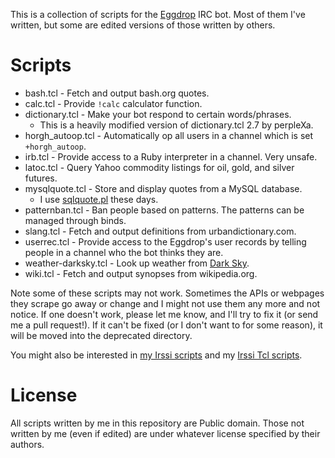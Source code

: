 This is a collection of scripts for the [Eggdrop](https://eggheads.org) IRC
bot. Most of them I've written, but some are edited versions of those
written by others.


# Scripts

* bash.tcl - Fetch and output bash.org quotes.
* calc.tcl - Provide `!calc` calculator function.
* dictionary.tcl - Make your bot respond to certain words/phrases.
  * This is a heavily modified version of dictionary.tcl 2.7 by perpleXa.
* horgh_autoop.tcl - Automatically op all users in a channel which is set
  `+horgh_autoop`.
* irb.tcl - Provide access to a Ruby interpreter in a channel. Very unsafe.
* latoc.tcl - Query Yahoo commodity listings for oil, gold, and silver
  futures.
* mysqlquote.tcl - Store and display quotes from a MySQL database.
  * I use
    [sqlquote.pl](https://github.com/horgh/irssi-scripts/blob/master/sqlquote.pl)
    these days.
* patternban.tcl - Ban people based on patterns. The patterns can be
  managed through binds.
* slang.tcl - Fetch and output definitions from urbandictionary.com.
* userrec.tcl - Provide access to the Eggdrop's user records by telling
  people in a channel who the bot thinks they are.
* weather-darksky.tcl - Look up weather from [Dark
  Sky](https://darksky.net).
* wiki.tcl - Fetch and output synopses from wikipedia.org.

Note some of these scripts may not work. Sometimes the APIs or webpages
they scrape go away or change and I might not use them any more and not
notice. If one doesn't work, please let me know, and I'll try to fix it (or
send me a pull request!). If it can't be fixed (or I don't want to for some
reason), it will be moved into the deprecated directory.

You might also be interested in [my Irssi
scripts](https://github.com/horgh/irssi-scripts/) and my [Irssi Tcl
scripts](https://github.com/horgh/irssi-tcl-scripts/).

# License
All scripts written by me in this repository are Public domain. Those not
written by me (even if edited) are under whatever license specified by
their authors.

